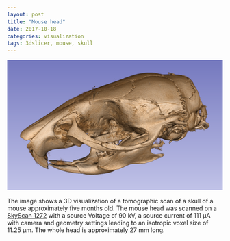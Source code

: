 ```yaml
---
layout: post
title: "Mouse head"
date: 2017-10-18
categories: visualization
tags: 3dslicer, mouse, skull
---
```



![Skull](/assets/2017/10/18/mouse-head/MouseHead.png)

The image shows a 3D visualization of a tomographic scan of a skull of a mouse approximately five months old.
The mouse head was scanned on a [SkyScan 1272](http://bruker-microct.com/products/1272.htm) with a source Voltage of 90 kV, a source current of 111 µA with camera and geometry settings leading to an isotropic voxel size of 11.25 µm.
The whole head is approximately 27 mm long.